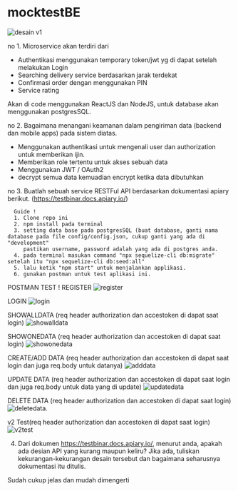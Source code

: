 # mocktestBE

![desain v1](https://user-images.githubusercontent.com/96077141/183069500-82aca668-bba5-4a25-9b1b-304b2b70adec.png)

no 1. Microservice akan terdiri dari
  - Authentikasi menggunakan temporary token/jwt yg di dapat setelah melakukan Login
  - Searching delivery service berdasarkan jarak terdekat
  - Confirmasi order dengan menggunakan PIN
  - Service rating

Akan di code menggunakan ReactJS dan NodeJS, untuk database akan menggunakan postgresSQL. 

no 2. Bagaimana menangani keamanan dalam pengiriman data (backend dan mobile apps)
pada sistem diatas.
  - Menggunakan authentikasi untuk mengenali user dan authorization untuk memberikan ijin.
  - Memberikan role tertentu untuk akses sebuah data
  - Menggunakan JWT / OAuth2
  - decrypt semua data kemuadian encrypt ketika data dibutuhkan
  
no 3. Buatlah sebuah service RESTFul API berdasarkan dokumentasi apiary berikut. (https://testbinar.docs.apiary.io/)
      
      Guide !
      1. Clone repo ini
      2. npm install pada terminal
      3. setting data base pada postgresSQL (buat database, ganti nama database pada file config/config.json, cukup ganti yang ada di "development"
         pastikan username, password adalah yang ada di postgres anda. 
      4. pada terminal masukan command "npx sequelize-cli db:migrate" setelah itu "npx sequelize-cli db:seed:all"
      5. lalu ketik "npm start" untuk menjalankan applikasi.
      6. gunakan postman untuk test aplikasi ini.
 
 POSTMAN TEST !
 REGISTER 
![register](https://user-images.githubusercontent.com/96077141/183074745-39b7af42-1306-4124-9e0b-85255240d33e.PNG)

LOGIN
![login](https://user-images.githubusercontent.com/96077141/183074776-dd3f5114-9725-45e7-a49e-7f8e85278920.PNG)

SHOWALLDATA (req header authorization dan accestoken di dapat saat login)
![showalldata](https://user-images.githubusercontent.com/96077141/183075047-872ca189-8c94-41da-b297-c62621c5c6b2.PNG)

SHOWONEDATA (req header authorization dan accestoken di dapat saat login)
![showonedata](https://user-images.githubusercontent.com/96077141/183075161-f937b7c9-70ef-4430-9e13-86ef35b7d8d0.PNG)

CREATE/ADD DATA (req header authorization dan accestoken di dapat saat login dan juga req.body untuk datanya)
![adddata](https://user-images.githubusercontent.com/96077141/183075339-7e2f00b1-ac4b-4dec-a846-a62373ec4f90.PNG)

UPDATE DATA (req header authorization dan accestoken di dapat saat login dan juga req.body untuk data yang di update)
![updatedata](https://user-images.githubusercontent.com/96077141/183075517-95affe9b-b669-4ffc-a6f3-e9632e9c344f.PNG)

DELETE DATA (req header authorization dan accestoken di dapat saat login)
![deletedata](https://user-images.githubusercontent.com/96077141/183075643-e52066d3-5b66-42c9-aac1-fd906a5b6b0e.PNG).

v2 Test(req header authorization dan accestoken di dapat saat login)
![v2test](https://user-images.githubusercontent.com/96077141/183075762-50fd2baf-c354-4045-97dd-896b3aab35ed.PNG)

4. Dari dokumen https://testbinar.docs.apiary.io/, menurut anda, apakah ada desian API
yang kurang maupun keliru? Jika ada, tuliskan kekurangan-kekurangan desain tersebut
dan bagaimana seharusnya dokumentasi itu ditulis.

Sudah cukup jelas dan mudah dimengerti



